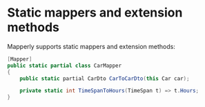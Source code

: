 # Static mappers and extension methods

Mapperly supports static mappers and extension methods:

```csharp
[Mapper]
public static partial class CarMapper
{
    public static partial CarDto CarToCarDto(this Car car);

    private static int TimeSpanToHours(TimeSpan t) => t.Hours;
}
```
